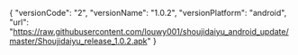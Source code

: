 {
"versionCode": "2",
"versionName": "1.0.2",
"versionPlatform": "android",
"url": "https://raw.githubusercontent.com/louwy001/shoujidaiyu_android_update/master/Shoujidaiyu_release_1.0.2.apk"
}